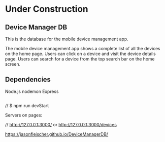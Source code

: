 # Under Construction

## Device Manager DB

This is the database for the mobile device management app. 

The mobile device management app shows a complete list of all the devices on the home page. Users can click on a device and visit the device details page. Users can search for a device from the top search bar on the home screen.

## Dependencies
Node.js
nodemon
Express

## 

// $ npm run devStart

Servers on pages:

// http://127.0.0.1:3000/ or http://127.0.0.1:3000/devices


https://jasonfleischer.github.io/DeviceManagerDB/
